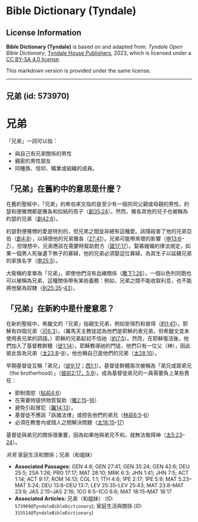 # Bible Dictionary (Tyndale)

## License Information

**Bible Dictionary (Tyndale)** is based on and adapted from: _Tyndale Open Bible Dictionary_, [Tyndale House Publishers](https://tyndaleopenresources.com/), 2023, which is licensed under a [CC BY-SA 4.0 license](https://creativecommons.org/licenses/by-sa/4.0/legalcode.en).

This markdown version is provided under the same license.



--------------------------------

## 兄弟 (id: 573970)

兄弟
==

「兄弟」一詞可以指：

* 與自己有兄弟關係的男性
* 親密的男性朋友
* 同種族、信仰、職業或組織的成員。

**「兄弟」在舊約中的意思是什麼？**
-------------------

在舊約聖經中，「兄弟」的希伯來文指的是至少有一個共同父親或母親的男性。約瑟和便雅憫都是雅各和拉結的孩子（[創35:24](https://ref.ly/Gen35:24)）。然而，雅各其他的兒子也被稱為約瑟的兄弟（[創42:6](https://ref.ly/Gen42:6)）。

約瑟對便雅憫的愛是特別的，但兄弟之間並非總有這種愛。該隱殺害了他的兄弟亞伯（[創4:8](https://ref.ly/Gen4:8)），以掃恨他的兄弟雅各（[27:41](https://ref.ly/Gen27:41)）。兄弟可能帶來壞的影響（[申13:6](https://ref.ly/Deut13:6-Deut13:7)–[7](https://ref.ly/Deut13:6-Deut13:7)），但理想中，兄弟應該在需要時幫助對方（[箴17:17](https://ref.ly/Prov17:17)）。娶寡嫂婚的律法規定，如果一個男人死後遺下無子的寡婦，他的兄弟必須娶這位寡婦，為其生子以延續兄弟的家族名字（[申25:5](https://ref.ly/Deut25:5)）。

大衛稱約拿單為「兄弟」，即使他們沒有血緣關係（[撒下1:26](https://ref.ly/2Sam1:26)）。一個以色列同胞也可以被稱為兄弟，這種關係帶有某些義務：例如，兄弟之間不能收取利息，也不能將他變為奴隸（[利25:35](https://ref.ly/Lev25:35-Lev25:43)–[43](https://ref.ly/Lev25:35-Lev25:43)）。

「兄弟」在新約中是什麼意思？
--------------

在新約聖經中，希臘文的「兄弟」指親生兄弟，例如安得烈和彼得（[約1:41](https://ref.ly/John1:41)）。耶穌有四個兄弟（[可6:3](https://ref.ly/Mark6:3)）。（羅馬天主教徒認為他們是耶穌的表兄弟，但希臘文並未使用表兄弟的詞語。）耶穌的兄弟起初不信祂（[約7:5](https://ref.ly/John7:5)）。然而，在耶穌復活後，他們加入了基督教群體（[徒1:14](https://ref.ly/Acts1:14)）。耶穌教導祂的門徒，他們只有一位父（神），因此彼此皆為兄弟（[太23:8](https://ref.ly/Matt23:8-Matt23:9)–[9](https://ref.ly/Matt23:8-Matt23:9)）。他也稱自己是他們的兄弟（[太28:10](https://ref.ly/Matt28:10)）。

早期基督徒互稱「弟兄」（[徒9:17](https://ref.ly/Acts9:17)；[西1:1](https://ref.ly/Col1:1)）。基督徒群體兩次被稱為「弟兄或眾弟兄（the brotherhood）」（[彼前2:17，](https://ref.ly/1Pet2:17)[5:9](https://ref.ly/1Pet5:9)）。成為基督徒弟兄的一員需要負上某些責任：

* 節制情慾（[帖前4:6](https://ref.ly/1Thess4:6)）
* 在需要時提供物質幫助（[雅2:15](https://ref.ly/Jas2:15-Jas2:16)–[16](https://ref.ly/Jas2:15-Jas2:16)）
* 避免引起冒犯（[羅14:13](https://ref.ly/Rom14:13)）。
* 基督徒不應該「訴諸法律」或控告他們的弟兄（[林前6:5](https://ref.ly/1Cor6:5-1Cor6:6)–[6](https://ref.ly/1Cor6:5-1Cor6:6)）
* 必須在教會內或個人之間解決問題（[太18:15](https://ref.ly/Matt18:15-Matt18:17)–[17](https://ref.ly/Matt18:15-Matt18:17)）

基督徒與弟兄的關係很重要，因為如果他與弟兄不和，就無法敬拜神（[太5:23](https://ref.ly/Matt5:23-Matt5:24)–[24](https://ref.ly/Matt5:23-Matt5:24)）。

*另見* 家庭生活和關係；兄弟（和姐妹）

* **Associated Passages:** GEN 4:8; GEN 27:41; GEN 35:24; GEN 42:6; DEU 25:5; 2SA 1:26; PRO 17:17; MAT 28:10; MRK 6:3; JHN 1:41; JHN 7:5; ACT 1:14; ACT 9:17; ROM 14:13; COL 1:1; 1TH 4:6; 1PE 2:17; 1PE 5:9; MAT 5:23–MAT 5:24; DEU 13:6–DEU 13:7; LEV 25:35–LEV 25:43; MAT 23:8–MAT 23:9; JAS 2:15–JAS 2:16; 1CO 6:5–1CO 6:6; MAT 18:15–MAT 18:17
* **Associated Articles:** 兄弟（和姐妹） (ID: `573969@TyndaleBibleDictionary`); 家庭生活與關係 (ID: `315514@TyndaleBibleDictionary`)

